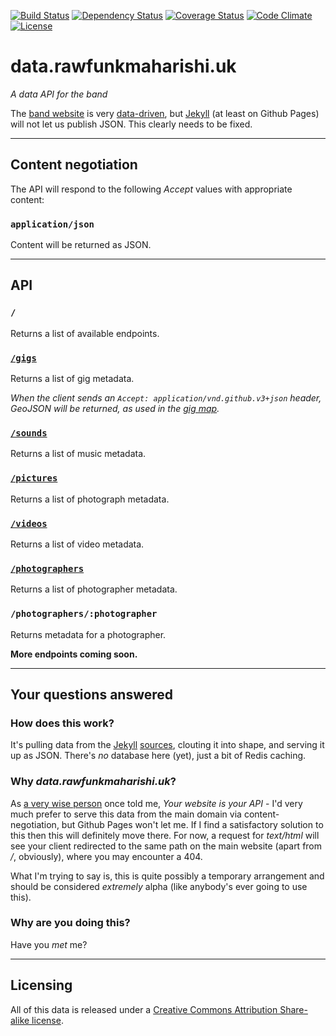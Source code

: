 [![Build Status](http://img.shields.io/travis/rawfunkmaharishi/funkdata.svg?style=flat-square)](https://travis-ci.org/rawfunkmaharishi/funkdata)
[![Dependency Status](http://img.shields.io/gemnasium/rawfunkmaharishi/funkdata.svg?style=flat-square)](https://gemnasium.com/rawfunkmaharishi/funkdata)
[![Coverage Status](http://img.shields.io/coveralls/rawfunkmaharishi/funkdata.svg?style=flat-square)](https://coveralls.io/r/rawfunkmaharishi/funkdata)
[![Code Climate](http://img.shields.io/codeclimate/github/rawfunkmaharishi/funkdata.svg?style=flat-square)](https://codeclimate.com/github/rawfunkmaharishi/funkdata)
[![License](http://img.shields.io/:license-mit-blue.svg?style=flat-square)](http://rawfunkmaharishi.mit-license.org)

# data.rawfunkmaharishi.uk

_A data API for the band_

The [band website](http://rawfunkmaharishi.uk/) is very [data-driven](http://rawfunkmaharishi.uk/blog/2014/11/12/being-data-driven/#data-driven-gigs), but [Jekyll](http://jekyllrb.com/) (at least on Github Pages) will not let us publish JSON. This clearly needs to be fixed.

---

## Content negotiation

The API will respond to the following _Accept_ values with appropriate content:

### `application/json`

Content will be returned as JSON.

---

## API

### `/`

Returns a list of available endpoints.

### [`/gigs`](http://data.rawfunkmaharishi.uk/gigs.json)

Returns a list of gig metadata.

_When the client sends an `Accept: application/vnd.github.v3+json` header, GeoJSON will be returned, as used in the [gig map](http://rawfunkmaharishi.uk/gig-map/)._

### [`/sounds`](http://data.rawfunkmaharishi.uk/sounds.json)

Returns a list of music metadata.

### [`/pictures`](http://data.rawfunkmaharishi.uk/pictures.json)

Returns a list of photograph metadata.

### [`/videos`](http://data.rawfunkmaharishi.uk/videos.json)

Returns a list of video metadata.

### [`/photographers`](http://data.rawfunkmaharishi.uk/photographers.json)

Returns a list of photographer metadata.

### `/photographers/:photographer`

Returns metadata for a photographer.

**More endpoints coming soon.**

---

## Your questions answered

### How does this work?

It's pulling data from the [Jekyll](https://github.com/rawfunkmaharishi/rawfunkmaharishi.github.io/tree/master/gigs/_posts) [sources](https://github.com/rawfunkmaharishi/rawfunkmaharishi.github.io/tree/master/_data), clouting it into shape, and serving it up as JSON. There's _no_ database here (yet), just a bit of Redis caching.

### Why _data.rawfunkmaharishi.uk_?

As [a very wise person](https://twitter.com/JeniT) once told me, _Your website is your API_ - I'd very much prefer to serve this data from the main domain via content-negotiation, but Github Pages won't let me. If I find a satisfactory solution to this then this will definitely move there. For now, a request for _text/html_ will see your client redirected to the same path on the main website (apart from _/_, obviously), where you may encounter a 404.

What I'm trying to say is, this is quite possibly a temporary arrangement and should be considered _extremely_ alpha (like anybody's ever going to use this).

### Why are you doing this?

Have you _met_ me?

---

## Licensing

All of this data is released under a [Creative Commons Attribution Share-alike license](http://creativecommons.org/licenses/by-sa/4.0/).
